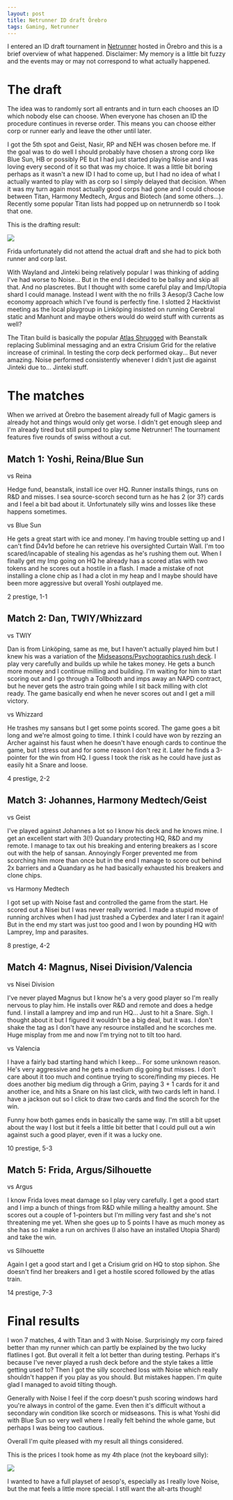 ```yaml
---
layout: post
title: Netrunner ID draft Örebro
tags: Gaming, Netrunner
---
```


I entered an ID draft tournament in [Netrunner][] hosted in Örebro and this is a brief overview of what happened. Disclaimer: My memory is a little bit fuzzy and the events may or may not correspond to what actually happened.


# The draft

The idea was to randomly sort all entrants and in turn each chooses an ID which nobody else can choose. When everyone has chosen an ID the procedure continues in reverse order. This means you can choose either corp or runner early and leave the other until later.

I got the 5th spot and Geist, Nasir, RP and NEH was chosen before me. If the goal was to do well I should probably have chosen a strong corp like Blue Sun, HB or possibly PE but I had just started playing Noise and I was loving every second of it so that was my choice. It was a little bit boring perhaps as it wasn't a new ID I had to come up, but I had no idea of what I actually wanted to play with as corp so I simply delayed that decision. When it was my turn again most actually good corps had gone and I could choose between Titan, Harmony Medtech, Argus and Biotech (and some others...). Recently some popular Titan lists had popped up on netrunnerdb so I took that one.

This is the drafting result:

![](/images/netrunner-ID-draft-2015-08-29.jpg)

Frida unfortunately did not attend the actual draft and she had to pick both runner and corp last.

With Wayland and Jinteki being relatively popular I was thinking of adding I've had worse to Noise... But in the end I decided to be ballsy and skip all that. And no plascretes. But I thought with some careful play and Imp/Utopia shard I could manage. Instead I went with the no frills 3 Aesop/3 Cache low economy approach which I've found is perfectly fine. I slotted 2 Hacktivist meeting as the local playgroup in Linköping insisted on running Cerebral static and Manhunt and maybe others would do weird stuff with currents as well?

The Titan build is basically the popular [Atlas Shrugged][] with Beanstalk replacing Subliminal messaging and an extra Crisium Grid for the relative increase of criminal. In testing the corp deck performed okay... But never amazing. Noise performed consistently whenever I didn't just die against Jinteki due to... Jinteki stuff.

[Atlas Shrugged]: http://netrunnerdb.com/en/decklist/24856/atlas-shrugged "netrunnerdb: Atlas Shrugged"


# The matches

When we arrived at Örebro the basement already full of Magic gamers is already hot and things would only get worse. I didn't get enough sleep and I'm already tired but still pumped to play some Netrunner!  The tournament features five rounds of swiss without a cut.

## Match 1: Yoshi, Reina/Blue Sun

vs Reina

Hedge fund, beanstalk, install ice over HQ. Runner installs things, runs on R&D and misses. I sea source-scorch second turn as he has 2 (or 3?) cards and I feel a bit bad about it. Unfortunately silly wins and losses like these happens sometimes.

vs Blue Sun

He gets a great start with ice and money. I'm having trouble setting up and I can't find D4v1d before he can retrieve his oversighted Curtain Wall. I'm too scared/incapable of stealing his agendas as he's rushing them out. When I finally get my Imp going on HQ he already has a scored atlas with two tokens and he scores out a hostile in a flash. I made a mistake of not installing a clone chip as I had a clot in my heap and I maybe should have been more aggressive but overall Yoshi outplayed me.

2 prestige, 1-1

## Match 2: Dan, TWIY/Whizzard

vs TWIY

Dan is from Linköping, same as me, but I haven't actually played him but I knew his was a variation of the [Midseasons/Psychographics rush deck][flash]. I play very carefully and builds up while he takes money. He gets a bunch more money and I continue milling and building. I'm waiting for him to start scoring out and I go through a Tollbooth and imps away an NAPD contract, but he never gets the astro train going while I sit back milling with clot ready. The game basically end when he never scores out and I get a mill victory.

vs Whizzard

He trashes my sansans but I get some points scored. The game goes a bit long and we're almost going to time. I think I could have won by rezzing an Archer against his faust when he doesn't have enough cards to continue the game, but I stress out and for some reason I don't rez it. Later he finds a 3-pointer for the win from HQ. I guess I took the risk as he could have just as easily hit a Snare and loose.

4 prestige, 2-2

[flash]: http://netrunnerdb.com/en/decklist/22037/when-the-flash-wears-yellow-v-2-undefeated-bratislava-regi "netrunnerdb Flash"

## Match 3: Johannes, Harmony Medtech/Geist

vs Geist

I've played against Johannes a lot so I know his deck and he knows mine. I get an excellent start with 3(!) Quandary protecting HQ, R&D and my remote. I manage to tax out his breaking and entering breakers as I score out with the help of sansan. Annoyingly Forger prevented me from scorching him more than once but in the end I manage to score out behind 2x barriers and a Quandary as he had basically exhausted his breakers and clone chips.

vs Harmony Medtech

I got set up with Noise fast and controlled the game from the start. He scored out a Nisei but I was never really worried. I made a stupid move of running archives when I had just trashed a Cyberdex and later I ran it again! But in the end my start was just too good and I won by pounding HQ with Lamprey, Imp and parasites.

8 prestige, 4-2

## Match 4: Magnus, Nisei Division/Valencia

vs Nisei Division

I've never played Magnus but I know he's a very good player so I'm really nervous to play him. He installs over R&D and remote and does a hedge fund. I install a lamprey and imp and run HQ... Just to hit a Snare. Sigh. I thought about it but I figured it wouldn't be a big deal, but it was. I don't shake the tag as I don't have any resource installed and he scorches me. Huge misplay from me and now I'm trying not to tilt too hard.

vs Valencia

I have a fairly bad starting hand which I keep... For some unknown reason. He's very aggressive and he gets a medium dig going but misses. I don't care about it too much and continue trying to score/finding my pieces. He does another big medium dig through a Grim, paying 3 + 1 cards for it and another ice, and hits a Snare on his last click, with two cards left in hand. I have a jackson out so I click to draw two cards and find the scorch for the win.

Funny how both games ends in basically the same way. I'm still a bit upset about the way I lost but it feels a little bit better that I could pull out a win against such a good player, even if it was a lucky one.

10 prestige, 5-3

## Match 5: Frida, Argus/Silhouette

vs Argus

I know Frida loves meat damage so I play very carefully. I get a good start and I imp a bunch of things from R&D while milling a healthy amount. She scores out a couple of 1-pointers but I'm milling very fast and she's not threatening me yet. When she goes up to 5 points I have as much money as she has so I make a run on archives (I also have an installed Utopia Shard) and take the win.

vs Silhouette

Again I get a good start and I get a Crisium grid on HQ to stop siphon. She doesn't find her breakers and I get a hostile scored followed by the atlas train.

14 prestige, 7-3


# Final results

I won 7 matches, 4 with Titan and 3 with Noise. Surprisingly my corp faired better than my runner which can partly be explained by the two lucky flatlines I got. But overall it felt a lot better than during testing. Perhaps it's because I've never played a rush deck before and the style takes a little getting used to? Then I got the silly scorched loss with Noise which really shouldn't happen if you play as you should. But mistakes happen. I'm quite glad I managed to avoid tilting though.

Generally with Noise I feel if the corp doesn't push scoring windows hard you're always in control of the game. Even then it's difficult without a secondary win condition like scorch or midseasons. This is what Yoshi did with Blue Sun so very well where I really felt behind the whole game, but perhaps I was being too cautious.

Overall I'm quite pleased with my result all things considered.

This is the prices I took home as my 4th place (not the keyboard silly):

![](/images/trimat_mat.jpg)

I wanted to have a full playset of aesop's, especially as I really love Noise, but the mat feels a little more special. I still want the alt-arts though!

[Netrunner]: https://boardgamegeek.com/boardgame/124742/android-netrunner "Android: Netrunner"

